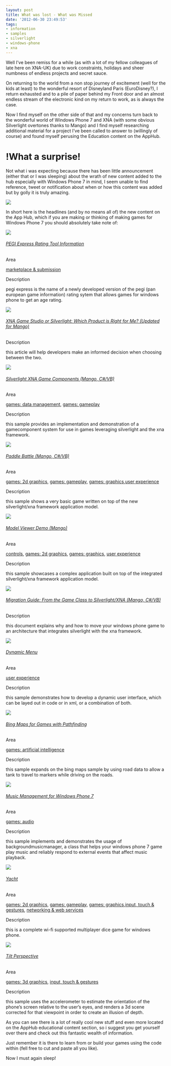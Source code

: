 ```yaml
---
layout: post
title: What was lost - What was Missed
date: '2012-06-30 23:49:53'
tags:
- information
- samples
- silverlight
- windows-phone
- xna
---
```


Well I’ve been remiss for a while (as with a lot of my fellow colleagues of late here on XNA-UK) due to work constraints, holidays and sheer numbness of endless projects and secret sauce.

On returning to the world from a non stop journey of excitement (well for the kids at least) to the wonderful resort of Disneyland Paris (EuroDisney?), I return exhausted and to a pile of paper behind my Front door and an almost endless stream of the electronic kind on my return to work, as is always the case.

Now I find myself on the other side of that and my concerns turn back to the wonderful world of Windows Phone 7 and XNA (with some obvious Silverlight overtones thanks to Mango) and I find myself researching additional material for a project I’ve been called to answer to (willingly of course) and found myself perusing the Education content on the AppHub.

# !What a surprise!

Not what i was expecting because there has been little announcement (either that or I was sleeping) about the wrath of new content added to the hub especially with Windows Phone 7 in mind, I seem unable to find reference, tweet or notification about when or how this content was added but by golly it is truly amazing.

![](http://public.create.msdn.com/assets/images/global/shell_default/cco_shell_default_header_xna_logo_print.png)

In short here is the headlines (and by no means all of) the new content on the App Hub, which if you are making or thinking of making games for Windows Phone 7 you should absolutely take note of:

![](http://create.msdn.com/education/catalog/article/PEGI_Express)

###### [PEGI Express Rating Tool Information](http://create.msdn.com/education/catalog/article/PEGI_Express)

Area

[marketplace & submission](http://create.msdn.com/en-US/education/catalog/?devarea=69)

Description

pegi express is the name of a newly developed version of the pegi (pan european game information) rating sytem that allows games for windows phone to get an age rating.

![](http://create.msdn.com/education/catalog/article/which_product_for_windows_phone)

###### [XNA Game Studio or Silverlight: Which Product is Right for Me? (Updated for Mango)](http://create.msdn.com/education/catalog/article/which_product_for_windows_phone)

Description

this article will help developers make an informed decision when choosing between the two.


![](http://create.msdn.com/education/catalog/sample/silverlight_xna_game_components)

###### [Silverlight XNA Game Components (Mango, C#/VB)](http://create.msdn.com/education/catalog/sample/silverlight_xna_game_components)

Area

[games: data management](http://create.msdn.com/en-US/education/catalog/?devarea=10), [games: gameplay](http://create.msdn.com/en-US/education/catalog/?devarea=16)

Description

this sample provides an implementation and demonstration of a gamecomponent system for use in games leveraging silverlight and the xna framework.

![](http://create.msdn.com/education/catalog/sample/paddle_battle)

###### [Paddle Battle (Mango, C#/VB)](http://create.msdn.com/education/catalog/sample/paddle_battle)

Area

[games: 2d graphics](http://create.msdn.com/en-US/education/catalog/?devarea=5), [games: gameplay](http://create.msdn.com/en-US/education/catalog/?devarea=16), [games: graphics](http://create.msdn.com/en-US/education/catalog/?devarea=4),[user experience](http://create.msdn.com/en-US/education/catalog/?devarea=65)

Description

this sample shows a very basic game written on top of the new silverlight/xna framework application model.

![](http://create.msdn.com/education/catalog/sample/model_viewer_demo)

###### [Model Viewer Demo (Mango)](http://create.msdn.com/education/catalog/sample/model_viewer_demo)

Area

[controls](http://create.msdn.com/en-US/education/catalog/?devarea=56), [games: 2d graphics](http://create.msdn.com/en-US/education/catalog/?devarea=5), [games: graphics](http://create.msdn.com/en-US/education/catalog/?devarea=4), [user experience](http://create.msdn.com/en-US/education/catalog/?devarea=65)

Description

this sample showcases a complex application built on top of the integrated silverlight/xna framework application model.


![](http://create.msdn.com/education/catalog/article/migration_guide_moving_to_silverlight_xna)

###### [Migration Guide: From the Game Class to Silverlight/XNA (Mango, C#/VB)](http://create.msdn.com/education/catalog/article/migration_guide_moving_to_silverlight_xna)

Description

this document explains why and how to move your windows phone game to an architecture that integrates silverlight with the xna framework.


![](http://create.msdn.com/education/catalog/sample/dynamic_menu)

###### [Dynamic Menu](http://create.msdn.com/education/catalog/sample/dynamic_menu)

Area

[user experience](http://create.msdn.com/en-US/education/catalog/?devarea=65)

Description

this sample demonstrates how to develop a dynamic user interface, which can be layed out in code or in xml, or a combination of both.


![](http://create.msdn.com/education/catalog/sample/bing_maps_pathfinding)

###### [Bing Maps for Games with Pathfinding](http://create.msdn.com/education/catalog/sample/bing_maps_pathfinding)

Area

[games: artificial intelligence](http://create.msdn.com/en-US/education/catalog/?devarea=11)

Description

this sample expands on the bing maps sample by using road data to allow a tank to travel to markers while driving on the roads.


![](http://create.msdn.com/education/catalog/sample/windows_phone_music_manager)

###### [Music Management for Windows Phone 7](http://create.msdn.com/education/catalog/sample/windows_phone_music_manager)

Area

[games: audio](http://create.msdn.com/en-US/education/catalog/?devarea=12)

Description

this sample implements and demonstrates the usage of backgroundmusicmanager, a class that helps your windows phone 7 game play music and reliably respond to external events that affect music playback.


![](http://create.msdn.com/education/catalog/starterkit/yacht)

###### [Yacht](http://create.msdn.com/education/catalog/starterkit/yacht)

Area

[games: 2d graphics](http://create.msdn.com/en-US/education/catalog/?devarea=5), [games: gameplay](http://create.msdn.com/en-US/education/catalog/?devarea=16), [games: graphics](http://create.msdn.com/en-US/education/catalog/?devarea=4),[input, touch & gestures](http://create.msdn.com/en-US/education/catalog/?devarea=7), [networking & web services](http://create.msdn.com/en-US/education/catalog/?devarea=19)

Description

this is a complete wi-fi supported multiplayer dice game for windows phone.


![](http://create.msdn.com/education/catalog/sample/tilt_perspective)

###### [Tilt Perspective](http://create.msdn.com/education/catalog/sample/tilt_perspective)

Area

[games: 3d graphics](http://create.msdn.com/en-US/education/catalog/?devarea=6), [input, touch & gestures](http://create.msdn.com/en-US/education/catalog/?devarea=7)

Description

this sample uses the accelerometer to estimate the orientation of the phone’s screen relative to the user’s eyes, and renders a 3d scene corrected for that viewpoint in order to create an illusion of depth.


As you can see there is a lot of really cool new stuff and even more located on the AppHub educational content section, so i suggest you get yourself over there and check out this fantastic wealth of information.

Just remember it is there to learn from or build your games using the code within (fell free to cut and paste all you like).

Now I must again sleep!

